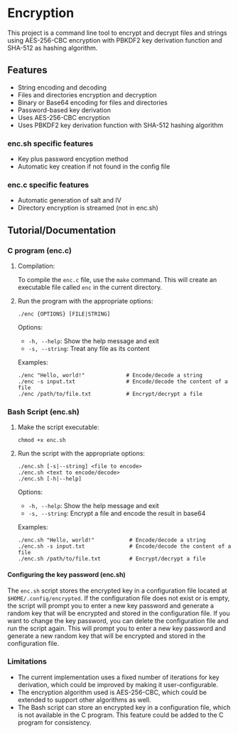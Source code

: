 # Encryption

This project is a command line tool to encrypt and decrypt files and strings using AES-256-CBC encryption with PBKDF2 key derivation function and SHA-512 as hashing algorithm.

## Features

- String encoding and decoding
- Files and directories encryption and decryption
- Binary or Base64 encoding for files and directories
- Password-based key derivation
- Uses AES-256-CBC encryption
- Uses PBKDF2 key derivation function with SHA-512 hashing algorithm

### enc.sh specific features
- Key plus password encyption method
- Automatic key creation if not found in the config file

### enc.c specific features
- Automatic generation of salt and IV
- Directory encryption is streamed (not in enc.sh)

## Tutorial/Documentation

### C program (enc.c)

1. Compilation:

   To compile the `enc.c` file, use the `make` command.
   This will create an executable file called `enc` in the current directory.

2. Run the program with the appropriate options:

   ```
   ./enc {OPTIONS} [FILE|STRING]
   ```

   Options:

   - `-h, --help`: Show the help message and exit
   - `-s, --string`: Treat any file as its content

   Examples:

   ```
   ./enc "Hello, world!"             # Encode/decode a string
   ./enc -s input.txt                # Encode/decode the content of a file
   ./enc /path/to/file.txt           # Encrypt/decrypt a file
   ```

### Bash Script (enc.sh)

1. Make the script executable:

   ```
   chmod +x enc.sh
   ```

2. Run the script with the appropriate options:

   ```
   ./enc.sh [-s|--string] <file to encode>
   ./enc.sh <text to encode/decode>
   ./enc.sh [-h|--help]
   ```

   Options:

   - `-h, --help`: Show the help message and exit
   - `-s, --string`: Encrypt a file and encode the result in base64

   Examples:

   ```
   ./enc.sh "Hello, world!"           # Encode/decode a string
   ./enc.sh -s input.txt              # Encode/decode the content of a file
   ./enc.sh /path/to/file.txt         # Encrypt/decrypt a file
   ```

#### Configuring the key password (enc.sh)

The `enc.sh` script stores the encrypted key in a configuration file located at `$HOME/.config/encrypted`. If the configuration file does not exist or is empty, the script will prompt you to enter a new key password and generate a random key that will be encrypted and stored in the configuration file.
If you want to change the key password, you can delete the configuration file and run the script again. This will prompt you to enter a new key password and generate a new random key that will be encrypted and stored in the configuration file.

### Limitations

- The current implementation uses a fixed number of iterations for key derivation, which could be improved by making it user-configurable.
- The encryption algorithm used is AES-256-CBC, which could be extended to support other algorithms as well.
- The Bash script can store an encrypted key in a configuration file, which is not available in the C program. This feature could be added to the C program for consistency.
